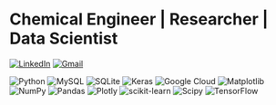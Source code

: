 <!--# 💫 
About Me:
 🔭 I’m currently working on<br>👯 I’m looking to collaborate on<br>🤝 I’m looking for help with<br>🌱 I’m currently learning <br>💬 Ask me about<br>⚡ Fun fact -->
 # Chemical Engineer | Researcher | Data Scientist
 
 [![LinkedIn](https://img.shields.io/badge/LinkedIn-%230077B5.svg?logo=linkedin&logoColor=white)](https://linkedin.com/in/gusmaomarcos)
 [![Gmail](https://img.shields.io/badge/Gmail-D14836?style=for-the-badge&logo=gmail&logoColor=white)](mailto:gusmaosouzamarcos@gmail.com)


<!-- ## 🌐 Socials:
[![Instagram](https://img.shields.io/badge/Instagram-%23E4405F.svg?logo=Instagram&logoColor=white)](https://instagram.com/gusmaomarcos)
[![LinkedIn](https://img.shields.io/badge/LinkedIn-%230077B5.svg?logo=linkedin&logoColor=white)](https://linkedin.com/in/gusmaomarcos) -->


<!-- # 💻 Tech Stack: -->
![Python](https://img.shields.io/badge/python-3670A0?style=for-the-badge&logo=python&logoColor=ffdd54) ![MySQL](https://img.shields.io/badge/mysql-4479A1.svg?style=for-the-badge&logo=mysql&logoColor=white) 
![SQLite](https://img.shields.io/badge/sqlite-%2307405e.svg?style=for-the-badge&logo=sqlite&logoColor=white) ![Keras](https://img.shields.io/badge/Keras-%23D00000.svg?style=for-the-badge&logo=Keras&logoColor=white) 
![Google Cloud](https://img.shields.io/badge/GoogleCloud-%234285F4.svg?style=for-the-badge&logo=google-cloud&logoColor=white) ![Matplotlib](https://img.shields.io/badge/Matplotlib-%23ffffff.svg?style=for-the-badge&logo=Matplotlib&logoColor=black) ![NumPy](https://img.shields.io/badge/numpy-%23013243.svg?style=for-the-badge&logo=numpy&logoColor=white) ![Pandas](https://img.shields.io/badge/pandas-%23150458.svg?style=for-the-badge&logo=pandas&logoColor=white) ![Plotly](https://img.shields.io/badge/Plotly-%233F4F75.svg?style=for-the-badge&logo=plotly&logoColor=white) ![scikit-learn](https://img.shields.io/badge/scikit--learn-%23F7931E.svg?style=for-the-badge&logo=scikit-learn&logoColor=white) ![Scipy](https://img.shields.io/badge/SciPy-%230C55A5.svg?style=for-the-badge&logo=scipy&logoColor=%white) ![TensorFlow](https://img.shields.io/badge/TensorFlow-%23FF6F00.svg?style=for-the-badge&logo=TensorFlow&logoColor=white)

<!-- # 📊 GitHub Stats:
![](https://github-readme-stats.vercel.app/api?username=gusmaomarcos&theme=dark&hide_border=false&include_all_commits=false&count_private=false)<br/>
![](https://github-readme-streak-stats.herokuapp.com/?user=gusmaomarcos&theme=dark&hide_border=false)<br/>
![](https://github-readme-stats.vercel.app/api/top-langs/?username=gusmaomarcos&theme=dark&hide_border=false&include_all_commits=false&count_private=false&layout=compact)

 Proudly created with GPRM ( https://gprm.itsvg.in ) -->
